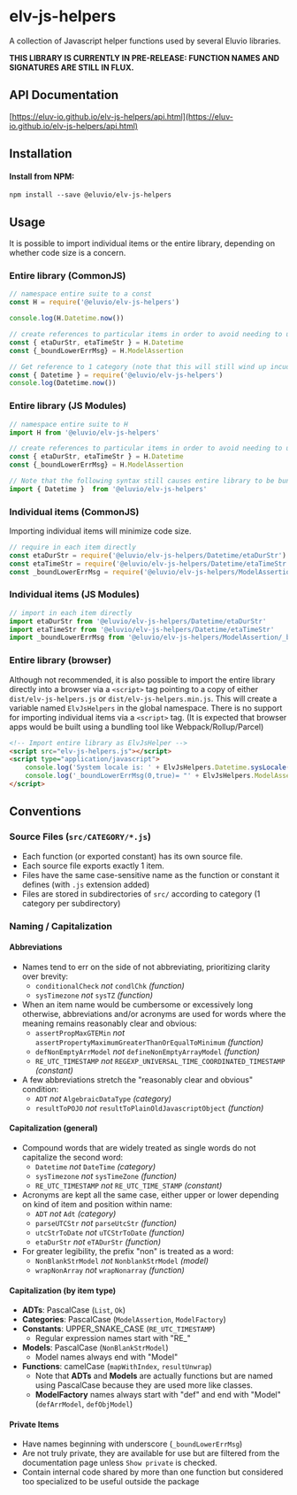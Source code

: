 # elv-js-helpers

A collection of Javascript helper functions used by several Eluvio libraries.

**THIS LIBRARY IS CURRENTLY IN PRE-RELEASE: FUNCTION NAMES AND SIGNATURES ARE STILL IN FLUX.** 


## API Documentation
[https://eluv-io.github.io/elv-js-helpers/api.html](https://eluv-io.github.io/elv-js-helpers/api.html)

## Installation

#### Install from NPM:

```
npm install --save @eluvio/elv-js-helpers
```

## Usage

It is possible to import individual items or the entire library, depending on whether code size is a concern.

### Entire library (CommonJS)

```javascript
// namespace entire suite to a const
const H = require('@eluvio/elv-js-helpers')

console.log(H.Datetime.now())

// create references to particular items in order to avoid needing to use H.Category prefix
const { etaDurStr, etaTimeStr } = H.Datetime
const {_boundLowerErrMsg} = H.ModelAssertion

// Get reference to 1 category (note that this will still wind up incuding the entire package)
const { Datetime } = require('@eluvio/elv-js-helpers')
console.log(Datetime.now())
```

### Entire library (JS Modules)

```javascript
// namespace entire suite to H
import H from '@eluvio/elv-js-helpers'

// create references to particular items in order to avoid needing to use H. prefix
const { etaDurStr, etaTimeStr } = H.Datetime
const {_boundLowerErrMsg} = H.ModelAssertion

// Note that the following syntax still causes entire library to be bundled into your project
import { Datetime }  from '@eluvio/elv-js-helpers'
```

### Individual items (CommonJS)

Importing individual items will minimize code size.

```javascript
// require in each item directly
const etaDurStr = require('@eluvio/elv-js-helpers/Datetime/etaDurStr')
const etaTimeStr = require('@eluvio/elv-js-helpers/Datetime/etaTimeStr')
const _boundLowerErrMsg = require('@eluvio/elv-js-helpers/ModelAssertion/_boundLowerErrMsg')
```

### Individual items (JS Modules)

```javascript
// import in each item directly
import etaDurStr from '@eluvio/elv-js-helpers/Datetime/etaDurStr'
import etaTimeStr from '@eluvio/elv-js-helpers/Datetime/etaTimeStr'
import _boundLowerErrMsg from '@eluvio/elv-js-helpers/ModelAssertion/_boundLowerErrMsg'
```

### Entire library (browser)

Although not recommended, it is also possible to import the entire library directly into a browser via a `<script>` tag 
pointing to a copy of either `dist/elv-js-helpers.js` or `dist/elv-js-helpers.min.js`. This will create a variable named 
`ElvJsHelpers` in the global namespace. There is no support for importing individual items via a `<script>` tag. (It 
is expected that browser apps would be built using a bundling tool like Webpack/Rollup/Parcel)
```html
<!-- Import entire library as ElvJsHelper -->
<script src="elv-js-helpers.js"></script>
<script type="application/javascript">
    console.log('System locale is: ' + ElvJsHelpers.Datetime.sysLocale())
    console.log('_boundLowerErrMsg(0,true)= "' + ElvJsHelpers.ModelAssertion._boundLowerErrMsg(0,true) + '"')
</script>
```

## Conventions

### Source Files (`src/CATEGORY/*.js`)

 * Each function (or exported constant) has its own source file.
 * Each source file exports exactly 1 item.
 * Files have the same case-sensitive name as the function or constant it defines (with `.js` extension added)
 * Files are stored in subdirectories of `src/` according to category (1 category per subdirectory)

### Naming / Capitalization

#### Abbreviations

* Names tend to err on the side of not abbreviating, prioritizing clarity over brevity:
    * `conditionalCheck` _not_ `condlChk` _(function)_
    * `sysTimezone` _not_ `sysTZ` _(function)_
* When an item name would be cumbersome or excessively long otherwise, abbreviations and/or acronyms are used for words where the meaning remains reasonably clear and obvious:
    * `assertPropMaxGTEMin` _not_ `assertPropertyMaximumGreaterThanOrEqualToMinimum`  _(function)_
    * `defNonEmptyArrModel` _not_ `defineNonEmptyArrayModel`  _(function)_
    * `RE_UTC_TIMESTAMP` _not_ `REGEXP_UNIVERSAL_TIME_COORDINATED_TIMESTAMP` _(constant)_
* A few abbreviations stretch the "reasonably clear and obvious" condition:
    * `ADT` _not_ `AlgebraicDataType` _(category)_
    * `resultToPOJO` _not_ `resultToPlainOldJavascriptObject` _(function)_
    
#### Capitalization (general)
 
 * Compound words that are widely treated as single words do not capitalize the second word:
   * `Datetime` _not_ `DateTime` _(category)_
   * `sysTimezone` _not_ `sysTimeZone` _(function)_
   * `RE_UTC_TIMESTAMP` _not_ `RE_UTC_TIME_STAMP` _(constant)_
 * Acronyms are kept all the same case, either upper or lower depending on kind of item and position within name:
   * `ADT` _not_ `Adt` _(category)_
   * `parseUTCStr` _not_ `parseUtcStr` _(function)_
   * `utcStrToDate` _not_ `uTCStrToDate` _(function)_
   * `etaDurStr` _not_ `eTADurStr` _(function)_
 * For greater legibility, the prefix "non" is treated as a word:
   * `NonBlankStrModel` _not_ `NonblankStrModel` _(model)_
   * `wrapNonArray` _not_ `wrapNonarray` _(function)_

#### Capitalization (by item type)

* **ADTs**: PascalCase (`List`, `Ok`)
* **Categories**: PascalCase (`ModelAssertion`, `ModelFactory`)
* **Constants**: UPPER_SNAKE_CASE (`RE_UTC_TIMESTAMP`)
  * Regular expression names start with "RE_"
* **Models**: PascalCase (`NonBlankStrModel`)
  * Model names always end with "Model"
* **Functions**: camelCase (`mapWithIndex`, `resultUnwrap`)
  * Note that **ADTs** and **Models** are actually functions but are named using PascalCase because they are used more like classes.
  * **ModelFactory** names always start with "def" and end with "Model" (`defArrModel`, `defObjModel`)

#### Private Items

 * Have names beginning with underscore (`_boundLowerErrMsg`)
 * Are not truly private, they are available for use but are filtered from the documentation page unless `Show private` is checked.
 * Contain internal code shared by more than one function but considered too specialized to be useful outside the package



